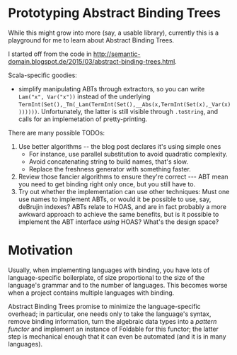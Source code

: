 # Prototyping Abstract Binding Trees

While this might grow into more (say, a usable library), currently this is a
playground for me to learn about Abstract Binding Trees.

I started off from the code in
http://semantic-domain.blogspot.de/2015/03/abstract-binding-trees.html.

Scala-specific goodies:
- simplify manipulating ABTs through extractors, so you can write `Lam("x", Var("x"))` instead of the underlying
  `TermInt(Set(),_Tm(_Lam(TermInt(Set(),__Abs(x,TermInt(Set(x),_Var(x)))))))`.
  Unfortunately, the latter is still visible through `.toString`, and calls for an
  implemetation of pretty-printing.

There are many possible TODOs:

1. Use better algorithms -- the blog post declares it's using simple ones
   - For instance, use parallel substitution to avoid quadratic complexity.
   - Avoid concatenating string to build names, that's slow.
   - Replace the freshness generator with something faster.
2. Review those fancier algorithms to ensure they're correct --- ABT
   mean you need to get binding right only once, but you still have to.
3. Try out whether the implementation can use other techniques: Must one use
   names to implement ABTs, or would it be possible to use, say, deBrujin
   indexes? ABTs relate to HOAS, and are in fact probably a more awkward
   approach to achieve the same benefits, but is it possible to implement the
   ABT interface *using* HOAS? What's the design space?

# Motivation

Usually, when implementing languages with binding, you have lots of
language-specific boilerplate, of size proportional to the size of the
language's grammar and to the number of languages. This becomes worse when a
project contains multiple languages with binding.

Abstract Binding Trees promise to minimize the language-specific overhead; in
particular, one needs only to take the language's syntax, remove binding
information, turn the algebraic data types into a *pattern functor* and
implement an instance of Foldable for this functor; the latter step is
mechanical enough that it can even be automated (and it is in many languages).
